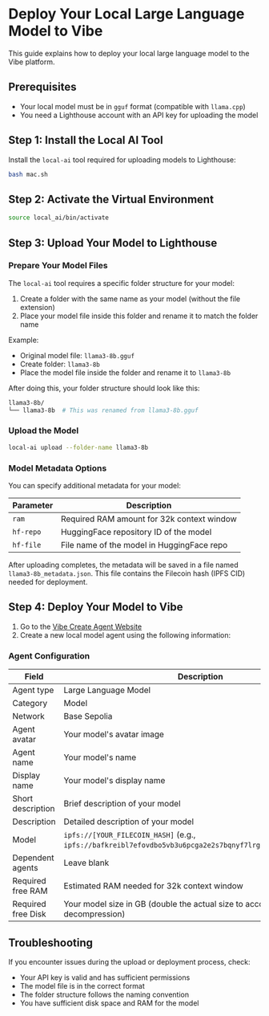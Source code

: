 # Deploy Your Local Large Language Model to Vibe

This guide explains how to deploy your local large language model to the Vibe platform.

## Prerequisites

- Your local model must be in `gguf` format (compatible with `llama.cpp`)
- You need a Lighthouse account with an API key for uploading the model

## Step 1: Install the Local AI Tool

Install the `local-ai` tool required for uploading models to Lighthouse:

```bash
bash mac.sh
```

## Step 2: Activate the Virtual Environment

```bash
source local_ai/bin/activate
```

## Step 3: Upload Your Model to Lighthouse

### Prepare Your Model Files

The `local-ai` tool requires a specific folder structure for your model:

1. Create a folder with the same name as your model (without the file extension)
2. Place your model file inside this folder and rename it to match the folder name

Example:
- Original model file: `llama3-8b.gguf`
- Create folder: `llama3-8b`
- Place the model file inside the folder and rename it to `llama3-8b`

After doing this, your folder structure should look like this:

```bash
llama3-8b/
└── llama3-8b  # This was renamed from llama3-8b.gguf
```

### Upload the Model

```bash
local-ai upload --folder-name llama3-8b
```

### Model Metadata Options

You can specify additional metadata for your model:

| Parameter | Description |
|-----------|-------------|
| `ram` | Required RAM amount for 32k context window |
| `hf-repo` | HuggingFace repository ID of the model |
| `hf-file` | File name of the model in HuggingFace repo |

After uploading completes, the metadata will be saved in a file named `llama3-8b_metadata.json`. This file contains the Filecoin hash (IPFS CID) needed for deployment.

## Step 4: Deploy Your Model to Vibe

1. Go to the [Vibe Create Agent Website](https://staging.eternalai.org/for-developers/create?tab=5)
2. Create a new local model agent using the following information:

### Agent Configuration

| Field | Description |
|-------|-------------|
| Agent type | Large Language Model |
| Category | Model |
| Network | Base Sepolia |
| Agent avatar | Your model's avatar image |
| Agent name | Your model's name |
| Display name | Your model's display name |
| Short description | Brief description of your model |
| Description | Detailed description of your model |
| Model | `ipfs://[YOUR_FILECOIN_HASH]` (e.g., `ipfs://bafkreibl7efovdbo5vb3u6pcga2e2s7bqnyf7lrgaliaeldlaqtvgjmd4q`) |
| Dependent agents | Leave blank |
| Required free RAM | Estimated RAM needed for 32k context window |
| Required free Disk | Your model size in GB (double the actual size to account for decompression) |

## Troubleshooting

If you encounter issues during the upload or deployment process, check:
- Your API key is valid and has sufficient permissions
- The model file is in the correct format
- The folder structure follows the naming convention
- You have sufficient disk space and RAM for the model 